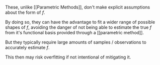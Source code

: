 These, unlike [[Parametric Methods]], don't make explicit assumptions about the form of $f$. 

By doing so, they can have the advantage to fit a wider range of possible shapes of $f$, avoiding the danger of not being able to estimate the true $f$ from it's functional basis provided through a [[parametric method]].

But they typically require large amounts of samples / observations to accurately estimate $f$. 

This then may risk overfitting if not intentional of mitigating it.
